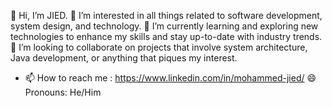 👋 Hi, I’m JIED.
👀 I’m interested in all things related to software development, system design, and technology.
🌱 I’m currently learning and exploring new technologies to enhance my skills and stay up-to-date with industry trends.
💞️ I’m looking to collaborate on projects that involve system architecture, Java development, or anything that piques my interest.
- 📫 How to reach me : https://www.linkedin.com/in/mohammed-jied/
😄 Pronouns: He/Him


<!---
JIED00/JIED00 is a ✨ special ✨ repository because its `README.md` (this file) appears on your GitHub profile.
You can click the Preview link to take a look at your changes.
--->
